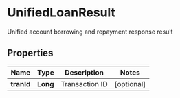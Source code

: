 
# UnifiedLoanResult

Unified account borrowing and repayment response result

## Properties

Name | Type | Description | Notes
------------ | ------------- | ------------- | -------------
**tranId** | **Long** | Transaction ID |  [optional]

